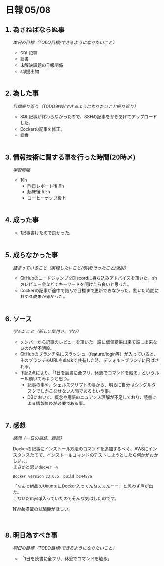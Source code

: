 # 日報 05/08

<ol>

## <li>為さねばならぬ事</li>

*本日の目標（TODO目標/できるようになりたいこと）*

  - SQL記事
  - 読書
  - 未解決課題の日報関係
  - sql提出物 

<br>


## <li>為した事</li>

*目標振り返り（TODO進捗/できるようになりたいこと振り返り）*

  - SQL記事が終わらなかったので、SSHの記事をかきあげてアップロードした。
  - Dockerの記事を修正。
  - 読書

<br>


## <li>情報技術に関する事を行った時間(20時〆)</li>

*学習時間*

  - 10h
    - 昨日レポート後 6h
    - 起床後 5.5h
    - コーヒーナップ後 h

<br>


## <li>成った事</li>

  - 1記事書けたので良かった。

<br>


## <li>成らなかった事</li>

*詰まっていること（実現したいこと/現状/行ったこと/仮説）*

  - GitHubのコードジャンプをDiscordに持ち込みアドバイスを頂いた。shのレビュー会などでキーワードを聞けたら良いと思った。
  - Dockerの記事が途中で詰んで目標まで更新できなかった、割いた時間に対する成果が薄かった。

<br>


## <li>ソース</li>

*学んだこと（新しい気付き、学び）*

  - メンバーから記事のレビューを頂いた、誰に価値提供出来て誰に出来ないのかが不明瞭。
  - GitHubのブランチ名にスラッシュ（feature/login等）が入っていると、そのブランチのURLをslackで共有した時、デフォルトブランチに飛ばされる。
  - 下記2点により、「1日を読書に全フリ、休憩でコマンドを触る」というルール動いてみようと思う。
    - 記事の事や、シェルスクリプトの事から、明らに自分はシングルタスクでしかこなせない人間であるという事。
    - DBにおいて、概念や用語のニュアンス理解が不足しており、読書による情報集めが必要である事。

<br>


## <li>感想</li>

*感想（一日の感想、雑談）*

  Dockerの記事にインストール方法のコマンドを追加するべく、AWSにインスタンスたてて、インストールコマンドのテストしようとしたら何かがおかしい、、、  
  まさかと思い`docker -v`  
  ```
  Docker version 23.0.5, build bc4487a
  ```

  「なんで新品のUbuntuにDocker入ってんねぇぇんーー」と思わず声が出た。  
  こないだmysql入っていたのでそんな気はしたのです。  

  NVMe搭載の試験機がほしい。

<br>


## <li>明日為すべき事</li>

*明日の目標（TODO目標/できるようになりたいこと）*

  - 「1日を読書に全フリ、休憩でコマンドを触る」



<!-- end -->

<br>

</ol>
